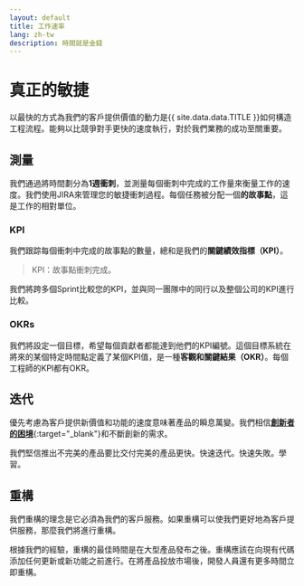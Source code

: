 ```yaml
---
layout: default
title: 工作速率
lang: zh-tw
description: 時間就是金錢
---
```




# 真正的敏捷

以最快的方式為我們的客戶提供價值的動力是{{ site.data.data.TITLE }}如何構造工程流程。能夠以比競爭對手更快的速度執行，對於我們業務的成功至關重要。

## 測量

我們通過將時間劃分為**1週衝刺**，並測量每個衝刺中完成的工作量來衡量工作的速度。我們使用JIRA來管理您的敏捷衝刺過程。每個任務被分配一個**的故事點**，這是工作的相對單位。

### KPI

我們跟踪每個衝刺中完成的故事點的數量，總和是我們的**關鍵績效指標（KPI）**。

> KPI：故事點衝刺完成。

我們將跨多個Sprint比較您的KPI，並與同一團隊中的同行以及整個公司的KPI進行比較。

### OKRs

我們將設定一個目標，希望每個貢獻者都能達到他們的KPI編號。這個目標系統在將來的某個特定時間點定義了某個KPI值，是一種**客觀和關鍵結果（OKR）**。每個工程師的KPI都有OKR。


## 迭代

優先考慮為客戶提供新價值和功能的速度意味著產品的瞬息萬變。我們相信[**創新者的困境**](https://en.wikipedia.org/wiki/The_Innovator%27s_Dilemma){:target="_blank"}和不斷創新的需求。

我們堅信推出不完美的產品要比交付完美的產品更快。快速迭代。快速失敗。學習。

## 重構

我們重構的理念是它必須為我們的客戶服務。如果重構可以使我們更好地為客戶提供服務，那麼我們將進行重構。

根據我們的經驗，重構的最佳時間是在大型產品發布之後。重構應該在向現有代碼添加任何更新或新功能之前進行。在將產品投放市場後，開發人員還有更多時間立即重構。

